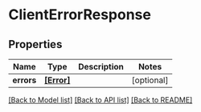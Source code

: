 # ClientErrorResponse


## Properties
Name | Type | Description | Notes
------------ | ------------- | ------------- | -------------
**errors** | [**[Error]**](Error.md) |  | [optional] 

[[Back to Model list]](../README.md#documentation-for-models) [[Back to API list]](../README.md#documentation-for-api-endpoints) [[Back to README]](../README.md)



